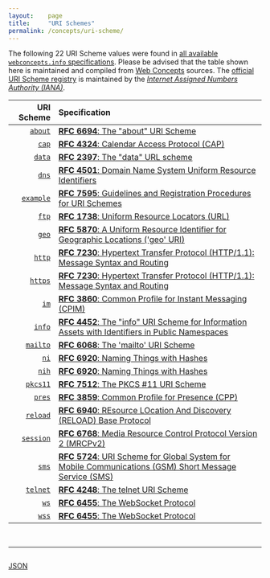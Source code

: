 ```yaml
---
layout:    page
title:     "URI Schemes"
permalink: /concepts/uri-scheme/
---
```




The following 22 URI Scheme values were found in [all available `webconcepts.info` specifications](/specs). Please be advised that the table shown here is maintained and compiled from [Web Concepts](/) sources. The [official URI Scheme registry](http://www.iana.org/assignments/uri-schemes/uri-schemes.xhtml) is maintained by the [*Internet Assigned Numbers Authority (IANA)*](http://www.iana.org/).

URI Scheme | Specification
-------: | :-------
[`about`](/concepts/uri-scheme/about) | [**RFC 6694**: The "about" URI Scheme](/specs/IETF/RFC/6694 "This document describes the &#34;about&#34; URI scheme, which is widely used by Web browsers and some other applications to designate access to their internal resources, such as settings, application information, hidden built-in functionality, and so on.")
[`cap`](/concepts/uri-scheme/cap) | [**RFC 4324**: Calendar Access Protocol (CAP)](/specs/IETF/RFC/4324 "The Calendar Access Protocol (CAP) described in this memo permits a Calendar User (CU) to utilize a Calendar User Agent (CUA) to access an iCAL-based Calendar Store (CS). At the time of this writing, three vendors are implementing CAP, but it has already been determined that some changes are needed. In order to get implementation experience, the participants felt that a CAP specification is needed to preserve many years of work. Many properties in CAP which have had many years of debate, can be used by other iCalendar protocols.")
[`data`](/concepts/uri-scheme/data) | [**RFC 2397**: The "data" URL scheme](/specs/IETF/RFC/2397 "A new URL scheme, &#34;data&#34;, is defined. It allows inclusion of small data items as &#34;immediate&#34; data, as if it had been included externally.")
[`dns`](/concepts/uri-scheme/dns) | [**RFC 4501**: Domain Name System Uniform Resource Identifiers](/specs/IETF/RFC/4501 "This document defines Uniform Resource Identifiers for Domain Name System resources.")
[`example`](/concepts/uri-scheme/example) | [**RFC 7595**: Guidelines and Registration Procedures for URI Schemes](/specs/IETF/RFC/7595 "This document updates the guidelines and recommendations, as well as the IANA registration processes, for the definition of Uniform Resource Identifier (URI) schemes.")
[`ftp`](/concepts/uri-scheme/ftp) | [**RFC 1738**: Uniform Resource Locators (URL)](/specs/IETF/RFC/1738 "This document specifies a Uniform Resource Locator (URL), the syntax and semantics of formalized information for location and access of resources via the Internet.")
[`geo`](/concepts/uri-scheme/geo) | [**RFC 5870**: A Uniform Resource Identifier for Geographic Locations ('geo' URI)](/specs/IETF/RFC/5870 "This document specifies a Uniform Resource Identifier (URI) for geographic locations using the 'geo' scheme name. A 'geo' URI identifies a physical location in a two- or three-dimensional coordinate reference system in a compact, simple, human-readable, and protocol-independent way. The default coordinate reference system used is the World Geodetic System 1984 (WGS-84).")
[`http`](/concepts/uri-scheme/http) | [**RFC 7230**: Hypertext Transfer Protocol (HTTP/1.1): Message Syntax and Routing](/specs/IETF/RFC/7230 "The Hypertext Transfer Protocol (HTTP) is an application-level protocol for distributed, collaborative, hypertext information systems. HTTP has been in use by the World Wide Web global information initiative since 1990. This document provides an overview of HTTP architecture and its associated terminology, defines the &#34;http&#34; and &#34;https&#34; Uniform Resource Identifier (URI) schemes, defines the HTTP/1.1 message syntax and parsing requirements, and describes general security concerns for implementations.")
[`https`](/concepts/uri-scheme/https) | [**RFC 7230**: Hypertext Transfer Protocol (HTTP/1.1): Message Syntax and Routing](/specs/IETF/RFC/7230 "The Hypertext Transfer Protocol (HTTP) is an application-level protocol for distributed, collaborative, hypertext information systems. HTTP has been in use by the World Wide Web global information initiative since 1990. This document provides an overview of HTTP architecture and its associated terminology, defines the &#34;http&#34; and &#34;https&#34; Uniform Resource Identifier (URI) schemes, defines the HTTP/1.1 message syntax and parsing requirements, and describes general security concerns for implementations.")
[`im`](/concepts/uri-scheme/im) | [**RFC 3860**: Common Profile for Instant Messaging (CPIM)](/specs/IETF/RFC/3860 "At the time this document was written, numerous instant messaging protocols were in use, and little interoperability between services based on these protocols has been achieved. This specification defines common semantics and data formats for instant messaging to facilitate the creation of gateways between instant messaging services.")
[`info`](/concepts/uri-scheme/info) | [**RFC 4452**: The "info" URI Scheme for Information Assets with Identifiers in Public Namespaces](/specs/IETF/RFC/4452 "This document defines the &#34;info&#34; Uniform Resource Identifier (URI) scheme for information assets with identifiers in public namespaces. Namespaces participating in the &#34;info&#34; URI scheme are regulated by an &#34;info&#34; Registry mechanism.")
[`mailto`](/concepts/uri-scheme/mailto) | [**RFC 6068**: The 'mailto' URI Scheme](/specs/IETF/RFC/6068 "This document defines the format of Uniform Resource Identifiers (URIs) to identify resources that are reached using Internet mail. It adds better internationalization and compatibility with Internationalized Resource Identifiers to the previous syntax of 'mailto' URIs.")
[`ni`](/concepts/uri-scheme/ni) | [**RFC 6920**: Naming Things with Hashes](/specs/IETF/RFC/6920 "This document defines a set of ways to identify a thing (a digital object in this case) using the output from a hash function. It specifies a new URI scheme for this purpose, a way to map these to HTTP URLs, and binary and human-speakable formats for these names. The various formats are designed to support, but not require, a strong link to the referenced object, such that the referenced object may be authenticated to the same degree as the reference to it. The reason for this work is to standardise current uses of hash outputs in URLs and to support new information-centric applications and other uses of hash outputs in protocols.")
[`nih`](/concepts/uri-scheme/nih) | [**RFC 6920**: Naming Things with Hashes](/specs/IETF/RFC/6920 "This document defines a set of ways to identify a thing (a digital object in this case) using the output from a hash function. It specifies a new URI scheme for this purpose, a way to map these to HTTP URLs, and binary and human-speakable formats for these names. The various formats are designed to support, but not require, a strong link to the referenced object, such that the referenced object may be authenticated to the same degree as the reference to it. The reason for this work is to standardise current uses of hash outputs in URLs and to support new information-centric applications and other uses of hash outputs in protocols.")
[`pkcs11`](/concepts/uri-scheme/pkcs11) | [**RFC 7512**: The PKCS #11 URI Scheme](/specs/IETF/RFC/7512 "This memo specifies a PKCS #11 Uniform Resource Identifier (URI) Scheme for identifying PKCS #11 objects stored in PKCS #11 tokens and also for identifying PKCS #11 tokens, slots, or libraries.  The URI scheme is based on how PKCS #11 objects, tokens, slots, and libraries are identified in &#34;PKCS #11 v2.20: Cryptographic Token Interface Standard&#34;.")
[`pres`](/concepts/uri-scheme/pres) | [**RFC 3859**: Common Profile for Presence (CPP)](/specs/IETF/RFC/3859 "At the time this document was written, numerous presence protocols were in use (largely as components of commercial instant messaging services), and little interoperability between services based on these protocols has been achieved.  This specification defines common semantics and data formats for presence to facilitate the creation of gateways between presence services.")
[`reload`](/concepts/uri-scheme/reload) | [**RFC 6940**: REsource LOcation And Discovery (RELOAD) Base Protocol](/specs/IETF/RFC/6940 "This specification defines REsource LOcation And Discovery (RELOAD), a peer-to-peer (P2P) signaling protocol for use on the Internet. A P2P signaling protocol provides its clients with an abstract storage and messaging service between a set of cooperating peers that form the overlay network. RELOAD is designed to support a P2P Session Initiation Protocol (P2PSIP) network, but can be utilized by other applications with similar requirements by defining new usages that specify the Kinds of data that need to be stored for a particular application. RELOAD defines a security model based on a certificate enrollment service that provides unique identities. NAT traversal is a fundamental service of the protocol. RELOAD also allows access from &#34;client&#34; nodes that do not need to route traffic or store data for others.")
[`session`](/concepts/uri-scheme/session) | [**RFC 6768**: Media Resource Control Protocol Version 2 (MRCPv2)](/specs/IETF/RFC/6768 "The Media Resource Control Protocol Version 2 (MRCPv2) allows client hosts to control media service resources such as speech synthesizers, recognizers, verifiers, and identifiers residing in servers on the network. MRCPv2 is not a &#34;stand-alone&#34; protocol -- it relies on other protocols, such as the Session Initiation Protocol (SIP), to coordinate MRCPv2 clients and servers and manage sessions between them, and the Session Description Protocol (SDP) to describe, discover, and exchange capabilities. It also depends on SIP and SDP to establish the media sessions and associated parameters between the media source or sink and the media server. Once this is done, the MRCPv2 exchange operates over the control session established above, allowing the client to control the media processing resources on the speech resource server.")
[`sms`](/concepts/uri-scheme/sms) | [**RFC 5724**: URI Scheme for Global System for Mobile Communications (GSM) Short Message Service (SMS)](/specs/IETF/RFC/5724 "This memo specifies the Uniform Resource Identifier (URI) scheme &#34;sms&#34; for specifying one or more recipients for an SMS message. SMS messages are two-way paging messages that can be sent from and received by a mobile phone or a suitably equipped networked device.")
[`telnet`](/concepts/uri-scheme/telnet) | [**RFC 4248**: The telnet URI Scheme](/specs/IETF/RFC/4248 "This document specifies the telnet Uniform Resource Identifier (URI) scheme that was originally specified in RFC 1738. The purpose of this document is to allow RFC 1738 to be made obsolete while keeping the information about the scheme on standards track.")
[`ws`](/concepts/uri-scheme/ws) | [**RFC 6455**: The WebSocket Protocol](/specs/IETF/RFC/6455 "The WebSocket Protocol enables two-way communication between a client running untrusted code in a controlled environment to a remote host that has opted-in to communications from that code. The security model used for this is the origin-based security model commonly used by web browsers. The protocol consists of an opening handshake followed by basic message framing, layered over TCP. The goal of this technology is to provide a mechanism for browser-based applications that need two-way communication with servers that does not rely on opening multiple HTTP connections (e.g., using XMLHttpRequest or <iframe>s and long polling).")
[`wss`](/concepts/uri-scheme/wss) | [**RFC 6455**: The WebSocket Protocol](/specs/IETF/RFC/6455 "The WebSocket Protocol enables two-way communication between a client running untrusted code in a controlled environment to a remote host that has opted-in to communications from that code. The security model used for this is the origin-based security model commonly used by web browsers. The protocol consists of an opening handshake followed by basic message framing, layered over TCP. The goal of this technology is to provide a mechanism for browser-based applications that need two-way communication with servers that does not rely on opening multiple HTTP connections (e.g., using XMLHttpRequest or <iframe>s and long polling).")

<br/>
<hr/>

<p style="float : left"><a href="../uri-scheme.json" title="JSON representing all values for this Web Concept">JSON</a></p>
